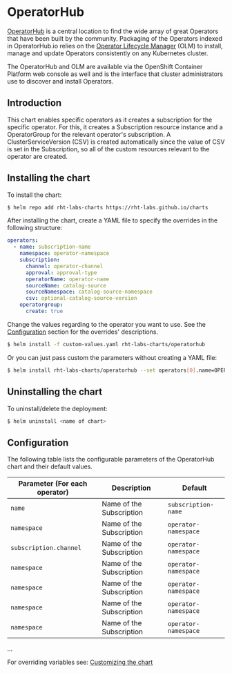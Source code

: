 
# OperatorHub

[OperatorHub](https://operatorhub.io/) is a central location to find the wide array of great Operators that have been built by the community. Packaging of the Operators indexed in OperatorHub.io relies on the  [Operator Lifecycle Manager](https://github.com/operator-framework/operator-lifecycle-manager) (OLM) to install, manage and update Operators consistently on any Kubernetes cluster.

The OperatorHub and OLM are available via the OpenShift Container Platform web console as well and is the interface that cluster administrators use to discover and install Operators.

## Introduction

This chart enables specific operators as it creates a subscription for the specific operator. For this, it creates a Subscription resource instance and a OperatorGroup for the relevant operator's subscription. A ClusterServiceVersion (CSV) is created automatically since the value of CSV is set in the Subscription, so all of the custom resources relevant to the operator are created.


## Installing the chart

To install the chart:

```bash
$ helm repo add rht-labs-charts https://rht-labs.github.io/charts
```
After installing the chart, create a YAML file to specify the overrides in the following structure:

```yaml
operators:
  - name: subscription-name
    namespace: operator-namespace
    subscription:
      channel: operator-channel
      approval: approval-type
      operatorName: operator-name
      sourceName: catalog-source
      sourceNamespace: catalog-source-namespace
      csv: optional-catalog-source-version
    operatorgroup:
      create: true
```

Change the values regarding to the operator you want to use. See the [Configuration](#configuration) section for the overrides' descriptions.

```bash
$ helm install -f custom-values.yaml rht-labs-charts/operatorhub
```
Or you can just pass custom the parameters without creating a YAML file:

```bash
$ helm install rht-labs-charts/operatorhub --set operators[0].name=OPERATOR_NAME,operators[0].namespace=OPERATOR_NAMESPACE ...
```

## Uninstalling the chart

To uninstall/delete the deployment:

```bash
$ helm uninstall <name of chart>
```

## <a name="configuration"></a>Configuration

The following table lists the configurable parameters of the OperatorHub chart and their default values.

| Parameter (For each operator)                             | Description                                                                  | Default                                        |
| ------------------------------------- | ---------------------------------------------------------------------------- | ---------------------------------------------- |
| `name`                        | Name of the Subscription                                                  | `subscription-name`                                          |
| `namespace`                        | Name of the Subscription                                                  | `operator-namespace`                                          |
| `subscription.channel`                        | Name of the Subscription                                                  | `operator-namespace`                                          |
| `namespace`                        | Name of the Subscription                                                  | `operator-namespace`                                          |
| `namespace`                        | Name of the Subscription                                                  | `operator-namespace`                                          |
| `namespace`                        | Name of the Subscription                                                  | `operator-namespace`                                          |
| `namespace`                        | Name of the Subscription                                                  | `operator-namespace`                                          |
...

For overriding variables see: [Customizing the chart](https://docs.helm.sh/using_helm/#customizing-the-chart-before-installing)

<!--stackedit_data:
eyJoaXN0b3J5IjpbMjUwNzY5MTYwLC0yMDMyNzI1ODAzLDE3NT
g5MDcyMjIsLTM0NjYzODg5OCwtMTI4ODMxMzY3MywzNDMzMzc2
ODddfQ==
-->